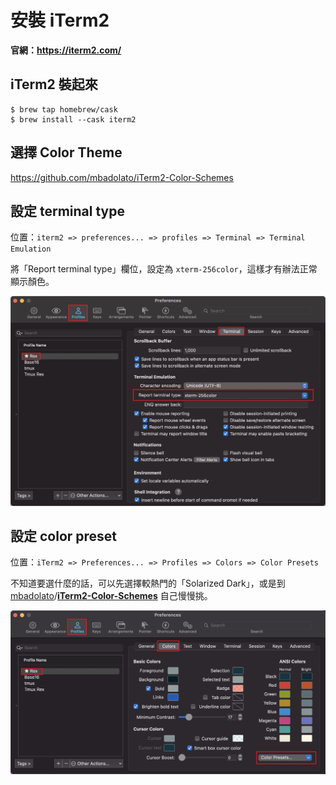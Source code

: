 # 安裝 iTerm2

**官網：https://iterm2.com/**

## iTerm2 裝起來

```shell
$ brew tap homebrew/cask
$ brew install --cask iterm2
```

## 選擇 Color Theme

https://github.com/mbadolato/iTerm2-Color-Schemes


## 設定 terminal type

位置：`iterm2 => preferences... => profiles => Terminal => Terminal Emulation`

將「Report terminal type」欄位，設定為 `xterm-256color`，這樣才有辦法正常顯示顏色。

![font setting](/assets/iterm2_terminal_type_setting.jpg)

## 設定 color preset

位置：`iTerm2 => Preferences... => Profiles => Colors => Color Presets`

不知道要選什麼的話，可以先選擇較熱門的「Solarized Dark」，或是到 [mbadolato](https://github.com/mbadolato)/**[iTerm2-Color-Schemes](https://github.com/mbadolato/iTerm2-Color-Schemes)** 自己慢慢挑。

![font setting](/assets/iterm2_color_preset.jpg)
